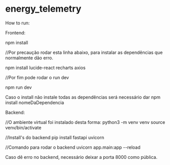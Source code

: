 # energy_telemetry

How to run:


Frontend:

npm install

//Por precaução rodar esta linha abaixo, para instalar as dependências que normalmente dão erro.

npm install lucide-react recharts axios

//Por fim pode rodar o run dev

npm run dev

Caso o install não instale todas as dependências será necessário dar npm install nomeDaDependencia


Backend:

//O ambiente virtual foi instalado desta forma:
python3 -m venv venv
source venv/bin/activate


//Install's do backend
pip install fastapi uvicorn 


//Comando para rodar o backend
uvicorn app.main:app --reload


Caso dê erro no backend, necessário deixar a porta 8000 como pública.